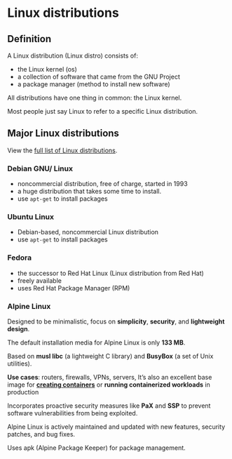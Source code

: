 # Linux distributions

## Definition

A Linux distribution (Linux distro) consists of:
- the Linux kernel (os)
- a collection of software that came from the GNU Project
- a package manager (method to install new software)

All distributions have one thing in common: the Linux kernel.

Most people just say Linux to refer to a specific Linux distribution.


## Major Linux distributions

View the [full list of Linux distributions](https://en.wikipedia.org/wiki/List_of_Linux_distributions).

### Debian GNU/ Linux

- noncommercial distribution, free of charge, started in 1993
- a huge distribution that takes some time to install.
- use `apt-get` to install packages

### Ubuntu Linux

- Debian-based, noncommercial Linux distribution
- use `apt-get` to install packages

### Fedora

- the successor to Red Hat Linux (Linux distribution from Red Hat)
- freely available
- uses Red Hat Package Manager (RPM)


### Alpine Linux

Designed to be minimalistic, focus on **simplicity**, **security**, and **lightweight design**. 

The default installation media for Alpine Linux is only **133 MB**.
   
Based on **musl libc** (a lightweight C library) and **BusyBox** (a set of Unix utilities).

**Use cases**: routers, firewalls, VPNs, servers, It’s also an excellent base image for [**creating containers**](https://www.tecmint.com/linux-distributions-for-containers/) or **running containerized workloads** in production

Incorporates proactive security measures like **PaX** and **SSP** to prevent software vulnerabilities from being exploited.

Alpine Linux is actively maintained and updated with new features, security patches, and bug fixes.

Uses apk (Alpine Package Keeper) for package management.